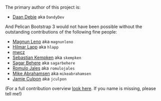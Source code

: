 The primary author of this project is:

- [Daan Debie](https://github.com/DandyDev) aka `DandyDev`

And Pelican Bootstrap 3 would not have been possible without the outstanding contributions of the following fine people:

- [Magnun Leno](https://github.com/magnunleno) aka `magnunleno`
- [Hilmar Lapp](https://github.com/hlapp) aka `hlapp`
- [mwcz](https://github.com/mwcz)
- [Sebastian Kempken](https://github.com/skempken) aka `skempken`
- [Sagar Behere](https://github.com/sagarbehere) aka `sagarbehere`
- [Romulo Jales](https://github.com/romulojales) aka `romulojales`
- [Mike Abrahamsen](https://github.com/mikeabrahamsen) aka `mikeabrahamsen`
- [Jamie Culpon](https://github.com/jculpon) aka `jculpon`

(For a full contribution overview [look here](https://github.com/DandyDev/pelican-bootstrap3/graphs/contributors).
If you name is missing, please tell me!)
